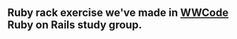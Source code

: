 ## Ruby rack exercise we've made in <a href='https://www.womenwhocode.com'>WWCode</a> Ruby on Rails study group.